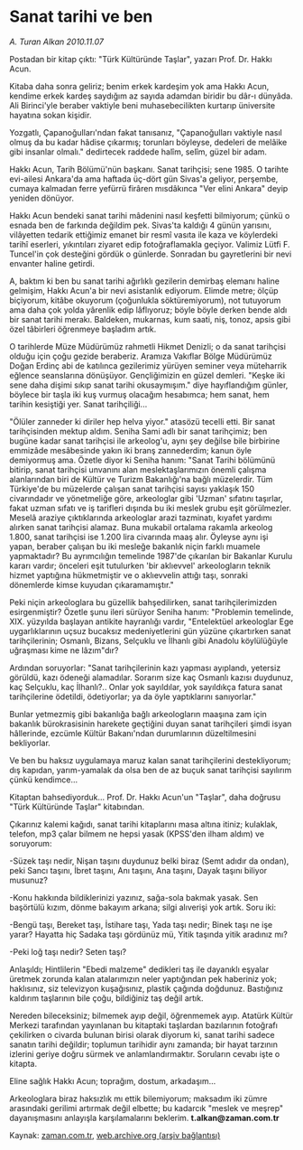 # Sanat tarihi ve ben

*A. Turan Alkan 2010.11.07*

<td class="news-spot">
<p>Postadan bir kitap çıktı: "Türk Kültüründe Taşlar", yazarı Prof. Dr. Hakkı Acun.</p>
<p><p>Kitaba daha sonra geliriz; benim erkek kardeşim yok ama Hakkı Acun, kendime erkek kardeş saydığım az sayıda adamdan biridir bu dâr-ı dünyâda. Ali Birinci'yle beraber vaktiyle beni muhasebecilikten kurtarıp üniversite hayatına sokan kişidir.
<p>Yozgatlı, Çapanoğulları'ndan fakat tanısanız, "Çapanoğulları vaktiyle nasıl olmuş da bu kadar hâdise çıkarmış; torunları böyleyse, dedeleri de melâike gibi insanlar olmalı." dedirtecek raddede halîm, selîm, güzel bir adam.
<p>Hakkı Acun, Tarih Bölümü'nün başkanı. Sanat tarihçisi; sene 1985. O tarihte evi-ailesi Ankara'da ama haftada üç-dört gün Sivas'a geliyor, perşembe, cumaya kalmadan ferre yefürrü firâren mısdâkınca "Ver elini Ankara" deyip yeniden dönüyor.
<p>Hakkı Acun bendeki sanat tarihi mâdenini nasıl keşfetti bilmiyorum; çünkü o esnada ben de farkında değildim pek. Sivas'ta kaldığı 4 günün yarısını, vilâyetten tedarik ettiğimiz emanet bir resmî vasıta ile kaza ve köylerdeki tarihî eserleri, yıkıntıları ziyaret edip fotoğraflamakla geçiyor. Valimiz Lütfi F. Tuncel'in çok desteğini gördük o günlerde. Sonradan bu gayretlerini bir nevi envanter haline getirdi.
<p>A, baktım ki ben bu sanat tarihi ağırlıklı gezilerin demirbaş elemanı haline gelmişim, Hakkı Acun'a bir nevi asistanlık ediyorum. Elimde metre; ölçüp biçiyorum, kitâbe okuyorum (çoğunlukla söktüremiyorum), not tutuyorum ama daha çok yolda yârenlik edip lâflıyoruz; böyle böyle derken bende aldı bir sanat tarihi merakı. Baldeken, mukarnas, kum saati, niş, tonoz, apsis gibi özel tâbirleri öğrenmeye başladım artık.
<p>O tarihlerde Müze Müdürümüz rahmetli Hikmet Denizli; o da sanat tarihçisi olduğu için çoğu gezide beraberiz. Aramıza Vakıflar Bölge Müdürümüz Doğan Erdinç abi de katılınca gezilerimiz yürüyen seminer veya müteharrik eğlence seanslarına dönüşüyor. Gençliğimizin en güzel demleri. "Keşke iki sene daha dişimi sıkıp sanat tarihi okusaymışım." diye hayıflandığım günler, böylece bir taşla iki kuş vurmuş olacağım hesabımca; hem sanat, hem tarihin kesiştiği yer. Sanat tarihçiliği...
<p>"Ölüler zanneder ki diriler hep helva yiyor." atasözü tecelli etti. Bir sanat tarihçisinden mektup aldım. Seniha Sami adlı bir sanat tarihçimiz; ben bugüne kadar sanat tarihçisi ile arkeolog'u, aynı şey değilse bile birbirine emmizâde mesâbesinde yakın iki branş zannederdim; kanun öyle demiyormuş ama. Özetle diyor ki Seniha hanım: "Sanat Tarihi bölümünü bitirip, sanat tarihçisi unvanını alan meslektaşlarımızın önemli çalışma alanlarından biri de Kültür ve Turizm Bakanlığı'na bağlı müzelerdir. Tüm Türkiye'de bu müzelerde çalışan sanat tarihçisi sayısı yaklaşık 150 civarındadır ve yönetmeliğe göre, arkeologlar gibi 'Uzman' sıfatını taşırlar, fakat uzman sıfatı ve iş tarifleri dışında bu iki meslek grubu eşit görülmezler. Meselâ araziye çıktıklarında arkeologlar arazi tazminatı, kıyafet yardımı alırken sanat tarihçisi alamaz. Buna mukabil ortalama rakamla arkeolog 1.800, sanat tarihçisi ise 1.200 lira civarında maaş alır. Öyleyse aynı işi yapan, beraber çalışan bu iki mesleğe bakanlık niçin farklı muamele yapmaktadır? Bu ayrımcılığın temelinde 1987'de çıkarılan bir Bakanlar Kurulu kararı vardır; önceleri eşit tutulurken 'bir aklıevvel' arkeologların teknik hizmet yaptığına hükmetmiştir ve o aklıevvelin attığı taşı, sonraki dönemlerde kimse kuyudan çıkaramamıştır."
<p>Peki niçin arkeologlara bu güzellik bahşedilirken, sanat tarihçilerimizden esirgenmiştir? Özetle şunu ileri sürüyor Seniha hanım: "Problemin temelinde, XIX. yüzyılda başlayan antikite hayranlığı vardır, "Entelektüel arkeologlar Ege uygarlıklarının uçsuz bucaksız medeniyetlerini gün yüzüne çıkartırken sanat tarihçilerinin; Osmanlı, Bizans, Selçuklu ve İlhanlı gibi Anadolu köylülüğüyle uğraşması kime ne lâzım"dır?
<p>Ardından soruyorlar: "Sanat tarihçilerinin kazı yapması ayıplandı, yetersiz görüldü, kazı ödeneği alamadılar. Sorarım size kaç Osmanlı kazısı duydunuz, kaç Selçuklu, kaç İlhanlı?.. Onlar yok sayıldılar, yok sayıldıkça fatura sanat tarihçilerine ödetildi, ödetiyorlar; ya da öyle yaptıklarını sanıyorlar."
<p>Bunlar yetmezmiş gibi bakanlığa bağlı arkeologların maaşına zam için bakanlık bürokrasisinin harekete geçtiğini duyan sanat tarihçileri şimdi isyan hâllerinde, ezcümle Kültür Bakanı'ndan durumlarının düzeltilmesini bekliyorlar.
<p>Ve ben bu haksız uygulamaya maruz kalan sanat tarihçilerini destekliyorum; dış kapıdan, yarım-yamalak da olsa ben de az buçuk sanat tarihçisi sayılırım çünkü kendimce...
<p>Kitaptan bahsediyorduk... Prof. Dr. Hakkı Acun'un "Taşlar", daha doğrusu "Türk Kültüründe Taşlar" kitabından.
<p>Çıkarınız kalemi kağıdı, sanat tarihi kitaplarını masa altına itiniz; kulaklak, telefon, mp3 çalar bilmem ne hepsi yasak (KPSS'den ilham aldım) ve soruyorum:
<p>-Süzek taşı nedir, Nişan taşını duydunuz belki biraz (Semt adıdır da ondan), peki Sancı taşını, İbret taşını, Anı taşını, Ana taşını, Dayak taşını biliyor musunuz?
<p>-Konu hakkında bildiklerinizi yazınız, sağa-sola bakmak yasak. Sen başörtülü kızım, dönme bakayım arkana; silgi alıverişi yok artık. Soru iki:
<p>-Bengü taşı, Bereket taşı, İstihare taşı, Yada taşı nedir; Binek taşı ne işe yarar? Hayatta hiç Sadaka taşı gördünüz mü, Yitik taşında yitik aradınız mı?
<p>-Peki loğ taşı nedir? Seten taşı?
<p>Anlaşıldı; Hintlilerin "Ebedi malzeme" dedikleri taş ile dayanıklı eşyalar üretmek zorunda kalan atalarımızın neler yaptığından pek haberiniz yok; haklısınız, siz televizyon kuşağısınız, plastik çağında doğdunuz. Bastığınız kaldırım taşlarının bile çoğu, bildiğiniz taş değil artık.
<p>Nereden bileceksiniz; bilmemek ayıp değil, öğrenmemek ayıp. Atatürk Kültür Merkezi tarafından yayınlanan bu kitaptaki taşlardan bazılarının fotoğrafı çekilirken o civarda bulunan birisi olarak diyorum ki, sanat tarihi sadece sanatın tarihi değildir; toplumun tarihidir aynı zamanda; bir hayat tarzının izlerini geriye doğru sürmek ve anlamlandırmaktır. Soruların cevabı işte o kitapta.
<p>Eline sağlık Hakkı Acun; toprağım, dostum, arkadaşım...
<p>Arkeologlara biraz haksızlık mı ettik bilemiyorum; maksadım iki zümre arasındaki gerilimi artırmak değil elbette; bu kadarcık "meslek ve meşrep" dayanışmasını anlayışla karşılamalarını beklerim. <b>t.alkan@zaman.com.tr</b></p>
<a href="http://web.archive.org/web/20101201011152/mailto:t.alkan@zaman.com.tr">
</a></p></p></p></p></p></p></p></p></p></p></p></p></p></p></p></p></p></p></p></p></p></td>

Kaynak: [zaman.com.tr](http://zaman.com.tr/yazar.do?yazino=1049641), [web.archive.org (arşiv bağlantısı)](http://web.archive.org/web/20101201011152/http://zaman.com.tr/yazar.do?yazino=1049641)
